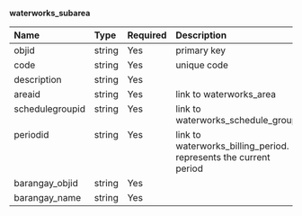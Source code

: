 <style>
.table1 th:first-child  {
	width: 110px;
}
.table1 th:nth-of-type(2)  {
	width: 50px;
}
.table1 td {
	vertical-align: top;
}
.table1 {
	font-size: 12px;
}
</style>

__waterworks_subarea__

<div class="table1">

|Name  	|Type	|Required |Description|
|:---   |:---   |---      |:---|
|objid   | string | Yes |  primary key|
|code   | string | Yes | unique code |
|description   | string | Yes |  |
|areaid   | string | Yes | link to waterworks_area |
|schedulegroupid   | string | Yes | link to waterworks_schedule_group |
|periodid   | string | Yes |  link to waterworks_billing_period. represents the current period |
|barangay_objid   | string | Yes |  |
|barangay_name   | string | Yes |   |

</div>
 



